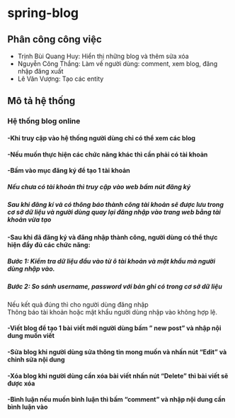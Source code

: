 # spring-blog
## Phân công công việc
- Trịnh Bùi Quang Huy: Hiển thị những blog và thêm sửa xóa
- Nguyễn Công Thắng: Làm về người dùng: comment, xem blog, đăng nhập đăng xuất 
- Lê Văn Vượng: Tạo các entity
## Mô tả hệ thống
### Hệ thống blog online
#### -Khi truy cập vào hệ thống người dùng chỉ có thể xem các blog
#### -Nếu muốn thực hiện các chức năng khác thì cần phải có tài khoản
#### -Bấm vào mục đăng ký để tạo 1 tài khoản
##### Nếu chưa có tài khoản thì truy cập vào web bấm nút đăng ký
##### Sau khi đăng kí và có thông báo thành công tài khoản sẽ được lưu trong cơ sở dữ liệu và người dùng quay lại đăng nhập vào trang web bằng tài khoản vừa tạo
#### -Sau khi đã đăng ký và đăng nhập thành công, người dùng có thể thực hiện đầy đủ các chức năng:
#####	Bước 1: Kiểm tra dữ liệu đầu vào từ ô tài khoản và mật khẩu mà người dùng nhập vào.
#####	Bước 2: So sánh username, password với bản ghi có trong cơ sở dữ liệu
Nếu kết quả đúng thì cho người dùng đăng nhập	
Thông báo tài khoản hoặc mật khẩu người dùng nhập vào không hợp lệ.

#### -Viết blog để tạo 1 bài viết mới người dùng bấm ” new post” và nhập nội dung muốn viết
#### -Sửa blog khi người dùng sửa thông tin mong muốn và nhấn nút “Edit” và chỉnh sửa nội dung
#### -Xóa blog khi người dùng cần xóa bài viết nhấn nút “Delete” thì bài viết sẽ được xóa
#### -Bình luận nếu muốn bình luận thì bấm “comment” và nhập nội dung cần bình luận vào
